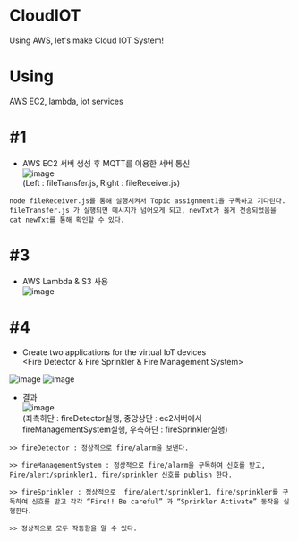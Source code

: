 # CloudIOT
Using AWS, let's make Cloud IOT System!

# Using 
AWS EC2, lambda, iot services

# #1
- AWS EC2 서버 생성 후 MQTT를 이용한 서버 통신   
![image](https://user-images.githubusercontent.com/49470328/119436093-80c28180-bd56-11eb-8915-8105d228df33.png)   
(Left : fileTransfer.js, Right : fileReceiver.js)
```   
node fileReceiver.js를 통해 실행시켜서 Topic assignment1을 구독하고 기다린다.
fileTransfer.js 가 실행되면 메시지가 넘어오게 되고, newTxt가 옳게 전송되었음을 cat newTxt를 통해 확인할 수 있다.
```

# #3
- AWS Lambda & S3 사용   
![image](https://user-images.githubusercontent.com/49470328/119436628-7a80d500-bd57-11eb-926e-ea01a0cba6f4.png)

# #4
- Create two applications for the virtual IoT devices   
<Fire Detector & Fire Sprinkler & Fire Management System>   

![image](https://user-images.githubusercontent.com/49470328/119436290-d860ed00-bd56-11eb-9ae1-f00e69328e9d.png)
![image](https://user-images.githubusercontent.com/49470328/119436292-da2ab080-bd56-11eb-97a8-7b5c842fd51d.png)

- 결과   
![image](https://user-images.githubusercontent.com/49470328/119436330-ef074400-bd56-11eb-9ad6-b601cf21cea6.png)   
(좌측하단 : fireDetector실행, 중앙상단 : ec2서버에서 fireManagementSystem실행, 우측하단 : fireSprinkler실행)
   
```
>> fireDetector : 정상적으로 fire/alarm을 보낸다.

>> fireManagementSystem : 정상적으로 fire/alarm을 구독하여 신호를 받고, 
Fire/alert/sprinkler1, fire/sprinkler 신호를 publish 한다. 

>> fireSprinkler : 정상적으로  fire/alert/sprinkler1, fire/sprinkler를 구독하여 신호를 받고 각각 “Fire!! Be careful” 과 “Sprinkler Activate” 동작을 실행한다.

>> 정상적으로 모두 작동함을 알 수 있다.

```
